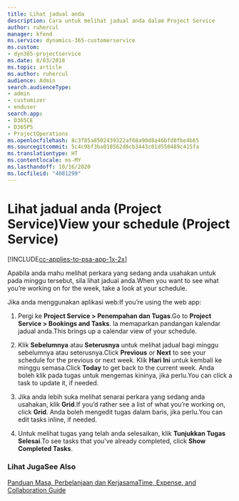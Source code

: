 ```yaml
---
title: Lihat jadual anda
description: Cara untuk melihat jadual anda dalam Project Service
author: ruhercul
manager: kfend
ms.service: dynamics-365-customerservice
ms.custom:
- dyn365-projectservice
ms.date: 8/03/2018
ms.topic: article
ms.author: ruhercul
audience: Admin
search.audienceType:
- admin
- customizer
- enduser
search.app:
- D365CE
- D365PS
- ProjectOperations
ms.openlocfilehash: 8c3f85a8502439322af68a90d8a46bfd0fbe4b65
ms.sourcegitcommit: 5c4c9bf3ba018562d6cb3443c01d550489c415fa
ms.translationtype: HT
ms.contentlocale: ms-MY
ms.lasthandoff: 10/16/2020
ms.locfileid: "4081299"
---
```

# <a name="view-your-schedule-project-service"></a><span data-ttu-id="acf1e-103">Lihat jadual anda (Project Service)</span><span class="sxs-lookup"><span data-stu-id="acf1e-103">View your schedule (Project Service)</span></span>

[!INCLUDE[cc-applies-to-psa-app-1x-2x](../includes/cc-applies-to-psa-app-1x-2x.md)]

<span data-ttu-id="acf1e-104">Apabila anda mahu melihat perkara yang sedang anda usahakan untuk pada minggu tersebut, sila lihat jadual anda.</span><span class="sxs-lookup"><span data-stu-id="acf1e-104">When you want to see what you’re working on for the week, take a look at your schedule.</span></span>  
  
 <span data-ttu-id="acf1e-105">Jika anda menggunakan aplikasi web:</span><span class="sxs-lookup"><span data-stu-id="acf1e-105">If you’re using the web app:</span></span>  
  
1.  <span data-ttu-id="acf1e-106">Pergi ke **Project Service > Penempahan dan Tugas**.</span><span class="sxs-lookup"><span data-stu-id="acf1e-106">Go to **Project Service > Bookings and Tasks**.</span></span> <span data-ttu-id="acf1e-107">Ia memaparkan pandangan kalendar jadual anda.</span><span class="sxs-lookup"><span data-stu-id="acf1e-107">This brings up a calendar view of your schedule.</span></span>  
  
2.  <span data-ttu-id="acf1e-108">Klik **Sebelumnya** atau **Seterusnya** untuk melihat jadual bagi minggu sebelumnya atau seterusnya.</span><span class="sxs-lookup"><span data-stu-id="acf1e-108">Click **Previous** or **Next** to see your schedule for the previous or next week.</span></span> <span data-ttu-id="acf1e-109">Klik **Hari Ini** untuk kembali ke minggu semasa.</span><span class="sxs-lookup"><span data-stu-id="acf1e-109">Click **Today** to get back to the current week.</span></span> <span data-ttu-id="acf1e-110">Anda boleh klik pada tugas untuk mengemas kininya, jika perlu.</span><span class="sxs-lookup"><span data-stu-id="acf1e-110">You can click a task to update it, if needed.</span></span>  
  
3.  <span data-ttu-id="acf1e-111">Jika anda lebih suka melihat senarai perkara yang sedang anda usahakan, klik **Grid**.</span><span class="sxs-lookup"><span data-stu-id="acf1e-111">If you’d rather see a list of what you’re working on, click **Grid**.</span></span> <span data-ttu-id="acf1e-112">Anda boleh mengedit tugas dalam baris, jika perlu.</span><span class="sxs-lookup"><span data-stu-id="acf1e-112">You can edit tasks inline, if needed.</span></span>  
  
4.  <span data-ttu-id="acf1e-113">Untuk melihat tugas yang telah anda selesaikan, klik **Tunjukkan Tugas Selesai**.</span><span class="sxs-lookup"><span data-stu-id="acf1e-113">To see tasks that you’ve already completed, click **Show Completed Tasks**.</span></span>  
  
### <a name="see-also"></a><span data-ttu-id="acf1e-114">Lihat Juga</span><span class="sxs-lookup"><span data-stu-id="acf1e-114">See Also</span></span>  
 [<span data-ttu-id="acf1e-115">Panduan Masa, Perbelanjaan dan Kerjasama</span><span class="sxs-lookup"><span data-stu-id="acf1e-115">Time, Expense, and Collaboration Guide</span></span>](../psa/time-expense-collaboration-guide.md)
